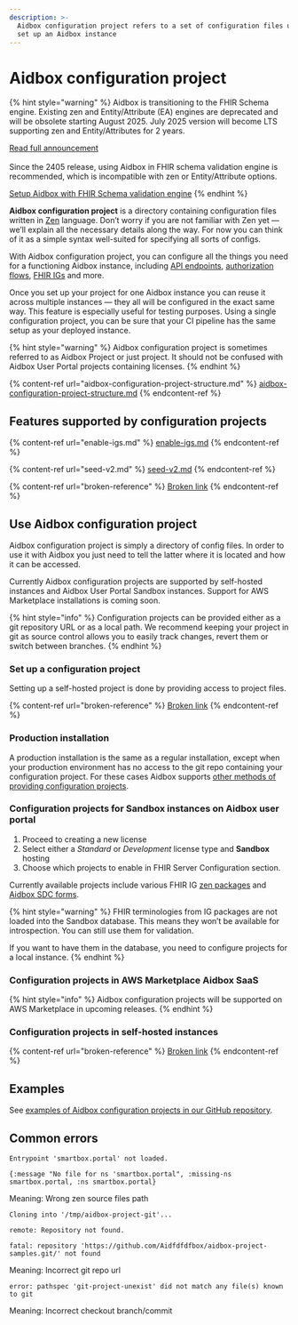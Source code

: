 ```yaml
---
description: >-
  Aidbox configuration project refers to a set of configuration files used to
  set up an Aidbox instance
---
```


# Aidbox configuration project

{% hint style="warning" %}
Aidbox is transitioning to the FHIR Schema engine. Existing zen and Entity/Attribute (EA) engines are deprecated and will be obsolete starting August 2025. July 2025 version will become LTS supporting zen and Entity/Attributes for 2 years.

[Read full announcement](https://www.health-samurai.io/news/aidbox-transitions-to-the-fhir-schema-engine)\
\
Since the 2405 release, using Aidbox in FHIR schema validation engine is recommended, which is incompatible with zen or Entity/Attribute options.

[Setup Aidbox with FHIR Schema validation engine](broken-reference)
{% endhint %}

**Aidbox configuration project** is a directory containing configuration files written in [Zen](https://github.com/zen-lang/zen) language. Don’t worry if you are not familiar with Zen yet — we’ll explain all the necessary details along the way. For now you can think of it as a simple syntax well-suited for specifying all sorts of configs.

With Aidbox configuration project, you can configure all the things you need for a functioning Aidbox instance, including [API endpoints](broken-reference), [authorization flows](broken-reference), [FHIR IGs](../profiling-with-zen-lang/) and more.

Once you set up your project for one Aidbox instance you can reuse it across multiple instances — they all will be configured in the exact same way. This feature is especially useful for testing purposes. Using a single configuration project, you can be sure that your CI pipeline has the same setup as your deployed instance.

{% hint style="warning" %}
Aidbox configuration project is sometimes referred to as Aidbox Project or just project. It should not be confused with Aidbox User Portal projects containing licenses.
{% endhint %}

{% content-ref url="aidbox-configuration-project-structure.md" %}
[aidbox-configuration-project-structure.md](aidbox-configuration-project-structure.md)
{% endcontent-ref %}

## Features supported by configuration projects

{% content-ref url="enable-igs.md" %}
[enable-igs.md](enable-igs.md)
{% endcontent-ref %}

{% content-ref url="seed-v2.md" %}
[seed-v2.md](seed-v2.md)
{% endcontent-ref %}

{% content-ref url="broken-reference" %}
[Broken link](broken-reference)
{% endcontent-ref %}

## Use Aidbox configuration project

Aidbox configuration project is simply a directory of config files. In order to use it with Aidbox you just need to tell the latter where it is located and how it can be accessed.

Currently Aidbox configuration projects are supported by self-hosted instances and Aidbox User Portal Sandbox instances. Support for AWS Marketplace installations is coming soon.

{% hint style="info" %}
Configuration projects can be provided either as a git repository URL or as a local path. We recommend keeping your project in git as source control allows you to easily track changes, revert them or switch between branches.
{% endhint %}

### Set up a configuration project

Setting up a self-hosted project is done by providing access to project files.

{% content-ref url="broken-reference" %}
[Broken link](broken-reference)
{% endcontent-ref %}

### Production installation

A production installation is the same as a regular installation, except when your production environment has no access to the git repo containing your configuration project. For these cases Aidbox supports [other methods of providing configuration projects](https://github.com/Aidbox/documentation/blob/master/aidbox-configuration/aidbox-zen-lang-project/broken-reference/README.md).

### Configuration projects for Sandbox instances on Aidbox user portal

1. Proceed to creating a new license
2. Select either a _Standard_ or _Development_ license type and **Sandbox** hosting
3. Choose which projects to enable in FHIR Server Configuration section.

Currently available projects include various FHIR IG [zen packages](enable-igs.md) and [Aidbox SDC forms](../../../../tutorials/other-tutorials/sdc-with-custom-resources.md).

{% hint style="warning" %}
FHIR terminologies from IG packages are not loaded into the Sandbox database. This means they won’t be available for introspection. You can still use them for validation.

If you want to have them in the database, you need to configure projects for a local instance.
{% endhint %}

### Configuration projects in AWS Marketplace Aidbox SaaS

{% hint style="info" %}
Aidbox configuration projects will be supported on AWS Marketplace in upcoming releases.
{% endhint %}

### Configuration projects in self-hosted instances

{% content-ref url="broken-reference" %}
[Broken link](broken-reference)
{% endcontent-ref %}

## Examples

See [examples of Aidbox configuration projects in our GitHub repository](https://github.com/Aidbox/aidbox-project-samples/tree/main/aidbox-project-samples).

## Common errors

```
Entrypoint 'smartbox.portal' not loaded.

{:message "No file for ns 'smartbox.portal", :missing-ns smartbox.portal, :ns smartbox.portal}
```

Meaning: Wrong zen source files path

```
Cloning into '/tmp/aidbox-project-git'...

remote: Repository not found.

fatal: repository 'https://github.com/Aidfdfdfbox/aidbox-project-samples.git/' not found
```

Meaning: Incorrect git repo url

```
error: pathspec 'git-project-unexist' did not match any file(s) known to git
```

Meaning: Incorrect checkout branch/commit
